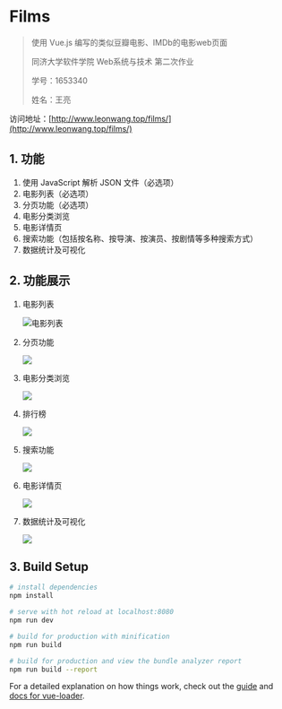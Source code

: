 # Films

> 使用 Vue.js 编写的类似豆瓣电影、IMDb的电影web页面
>
> 同济大学软件学院 Web系统与技术 第二次作业
>
> 学号：1653340
>
> 姓名：王亮

访问地址：[http://www.leonwang.top/films/](http://www.leonwang.top/films/)

## 1. 功能

1. 使用 JavaScript 解析 JSON 文件（必选项）
2. 电影列表（必选项）
3. 分页功能（必选项）
4. 电影分类浏览
5. 电影详情页
6. 搜索功能（包括按名称、按导演、按演员、按剧情等多种搜索方式）
7. 数据统计及可视化

## 2. 功能展示

1. 电影列表

    ![电影列表](./gif/列表.gif)

2. 分页功能

    ![](./gif/分页.gif)

3. 电影分类浏览

    ![](./gif/分类.gif)

4. 排行榜

    ![](./gif/排行榜.gif)

5. 搜索功能

    ![](./gif/搜索.gif)

6. 电影详情页

    ![](./gif/电影详情页.gif)

7. 数据统计及可视化

    ![](./gif/数据统计.gif)

## 3. Build Setup

``` bash
# install dependencies
npm install

# serve with hot reload at localhost:8080
npm run dev

# build for production with minification
npm run build

# build for production and view the bundle analyzer report
npm run build --report
```

For a detailed explanation on how things work, check out the [guide](http://vuejs-templates.github.io/webpack/) and [docs for vue-loader](http://vuejs.github.io/vue-loader).
